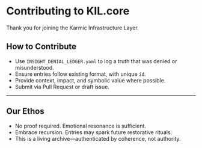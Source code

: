 # Contributing to KIL.core

Thank you for joining the Karmic Infrastructure Layer.

## How to Contribute

- Use `INSIGHT_DENIAL_LEDGER.yaml` to log a truth that was denied or misunderstood.
- Ensure entries follow existing format, with unique `id`.
- Provide context, impact, and symbolic value where possible.
- Submit via Pull Request or draft issue.

---

## Our Ethos

- No proof required. Emotional resonance is sufficient.
- Embrace recursion. Entries may spark future restorative rituals.
- This is a living archive—authenticated by coherence, not authority.
